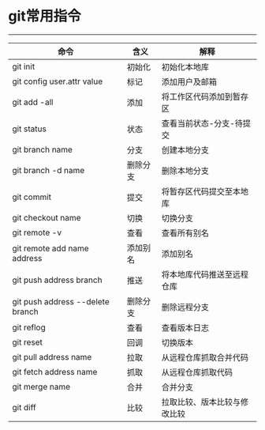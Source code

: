 <!--
 * @Author: your name
 * @Date: 2021-07-15 13:34:47
 * @LastEditTime: 2021-07-15 14:00:29
 * @LastEditors: Please set LastEditors
 * @Description: In User Settings Edit
 * @FilePath: \test\git.md
-->
# git常用指令
---
| 命令  |含义   | 解释  |
|-- |-- |-- |
| git init  |初始化   | 初始化本地库  |
| git config user.attr value | 标记  | 添加用户及邮箱  |
| git add -all  |添加   | 将工作区代码添加到暂存区  |
| git status  |状态   | 查看当前状态-分支-待提交  |
| git branch name  |分支   | 创建本地分支  |
| git branch -d name  |删除分支   | 删除本地分支  |
| git commit  |提交   | 将暂存区代码提交至本地库  |
| git checkout name |切换   | 切换分支  |
| git remote -v  |查看   | 查看所有别名  |
| git remote add name address  |添加别名   | 添加别名  |
| git push address branch  |推送   | 将本地库代码推送至远程仓库  |
| git push address --delete branch  |删除分支   | 删除远程分支  |
| git reflog  |查看   | 查看版本日志  |
| git reset  |回调   | 切换版本  |
| git pull address name  |拉取   | 从远程仓库抓取合并代码  |
| git fetch address name  |抓取   | 从远程仓库抓取代码  |
| git merge  name |合并   | 合并分支  |
| git diff  |比较   | 拉取比较、版本比较与修改比较  |









